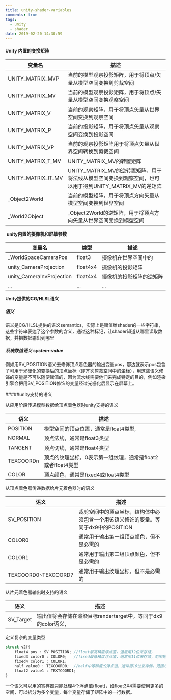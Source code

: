 ```yaml
---
title: unity-shader-variables
comments: true
tags:
  - unity
  - shader
date: 2019-02-20 14:30:59
---
```




#### Unity 内置的变换矩阵

| 变量名             | 描述                                                         |
| ------------------ | ------------------------------------------------------------ |
| UNITY_MATRIX_MVP   | 当前的模型观察投影矩阵，用于将顶点/矢量从模型空间变换到剪裁空间 |
| UNITY_MATRIX_MV    | 当前的模型观察投影矩阵，用于将顶点/矢量从模型空间变换观察空间 |
| UNITY_MATRIX_V     | 当前的观察矩阵，用于将顶点矢量从世界空间变换到观察空间       |
| UNITY_MATRIX_P     | 当前的投影矩阵，用于将顶点矢量从观察空间变换到投影空间       |
| UNITY_MATRIX_VP    | 当前的观察投影矩阵用于将顶点矢量从世界空间转换到剪裁空间     |
| UNITY_MATRIX_T_MV  | UNITY_MATRIX_MV的转置矩阵                                    |
| UNITY_MATRIX_IT_MV | UNITY_MATRIX_MV的逆转置矩阵，用于将法线从模型空间变换到观察空间，也可以用于得到UNITY_MATRIX_MV的逆矩阵 |
| _Object2World      | 当前的模型矩阵，用于将顶点方向矢量从模型空间变换到世界空间   |
| _World2Object      | _Object2World的逆矩阵，用于将顶点方向矢量从世界空间变换到模型空间 |

​				**unity内置的摄像机和屏幕参数**

| 变量名                    | 类型     | 描述                     |
| ------------------------- | -------- | ------------------------ |
| _WorldSpaceCameraPos      | float3   | 摄像机在世界空间中的     |
| unity_CameraProjection    | float4x4 | 摄像机的投影矩阵         |
| unity_CameraInvProjection | float4x4 | 摄像机的投影矩阵的逆矩阵 |
| ...                       | ...      | ...                      |



**Unity提供的CG/HLSL语义**

##### 语义

语义是CG/HLSL提供的语义semantics，实际上是赋值给shader的一些字符串，这些字符串表达了这个参数的含义，通过这种标记，让shader知道从哪里读取数据，并把数据输出到哪里

##### 系统数值语义 system-value

例如用SV_POSITION语义去修饰顶点着色器的输出变量pos，那边就表示pos包含了可用于光栅化的变换后的顶点坐标（即齐次剪裁空间中的坐标），用这些语义修饰的变量是不可以随便赋值的，因为流水线需要他们来完成特定的目的，例如渲染引擎会把用SV_POSITION修饰的变量经过光栅化后显示在屏幕上。

#####unity支持的语义

从应用阶段传递模型数据给顶点着色器时unity支持的语义

| 语义      | 描述                                                        |
| --------- | ----------------------------------------------------------- |
| POSITION  | 模型空间的顶点位置，通常是float4类型,                       |
| NORMAL    | 顶点法线，通常是float3类型                                  |
| TANGENT   | 顶点切线，通常是float4类型                                  |
| TEXCOORDn | 顶点的纹理坐标，0表示第一组纹理，通常是float2或者float4类型 |
| COLOR     | 顶点颜色，通常是fixed4或float4类型                          |

从顶点着色器传递数据给片元着色器时的语义

| 语义                | 描述                                                         |
| ------------------- | ------------------------------------------------------------ |
| SV_POSITION         | 裁剪空间中的顶点坐标，结构体中必须包含一个用该语义修饰的变量。等同于dx9中的POSITION |
| COLOR0              | 通常用于输出第一组顶点颜色，但不是必需的                     |
| COLOR1              | 通常用于输出第二组顶点颜色，但不是必需的                     |
| TEXCOORD0~TEXCOORD7 | 通常用于输出纹理坐标，但不是必需的                           |

从片元着色器输出时支持的语义

| 语义      | 描述                                                         |
| --------- | ------------------------------------------------------------ |
| SV_Target | 输出值将会存储在渲染目标rendertarget中，等同于dx9的color语义， |



定义复杂的变量类型

```c++
struct v2f{
    float4 pos : SV_POSITION; //float最高精度浮点值，通常用32位来存储，
    fixed3 color0 : COLOR0;   //fixed最低精度浮点值，通常用11位来存储，范围是-2.0~2.0
    fixed4 color1 : COLOR1;
    half value0 : TEXCOORD0;  //half中等精度的浮点值，通常用16位来存储，范围是-60000~60000
    float2 value1 : TEXTCOORD1;
}
```

一个语义可以用的寄存器只能处理4个浮点值(float)，如float3X4需要使用更多的空间，可以拆分为多个变量，每个变量存储了矩阵中的一行数据。

